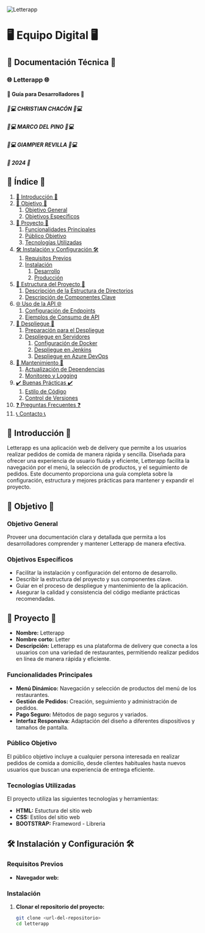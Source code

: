 ![Letterapp](imagenes/logo%20app.png)

# 🖥️ Equipo Digital 🖥️

## 📄 Documentación Técnica 📄

### 🌐 Letterapp 🌐
#### 📄 Guía para Desarrolladores 📄

##### 🧑💻 CHRISTIAN CHACÓN 🧑💻
##### 🧑💻 MARCO DEL PINO 🧑💻
##### 🧑💻 GIAMPIER REVILLA 🧑💻
##### 📅 2024 📅

## 📑 Índice 📑
1. [📄 Introducción 📄](#📄-introducción-📄)
2. [🎯 Objetivo 🎯](#🎯-objetivo-🎯)
   1. [Objetivo General](#objetivo-general)
   2. [Objetivos Específicos](#objetivos-específicos)
3. [🚀 Proyecto 🚀](#🚀-proyecto-🚀)
   1. [Funcionalidades Principales](#funcionalidades-principales)
   2. [Público Objetivo](#público-objetivo)
   3. [Tecnologías Utilizadas](#tecnologías-utilizadas)
4. [🛠️ Instalación y Configuración 🛠️](#🛠️-instalación-y-configuración-🛠️)
   1. [Requisitos Previos](#requisitos-previos)
   2. [Instalación](#instalación)
      1. [Desarrollo](#desarrollo)
      2. [Producción](#producción)
5. [📂 Estructura del Proyecto 📂](#📂-estructura-del-proyecto-📂)
   1. [Descripción de la Estructura de Directorios](#descripción-de-la-estructura-de-directorios)
   2. [Descripción de Componentes Clave](#descripción-de-componentes-clave)
6. [🌐 Uso de la API 🌐](#🌐-uso-de-la-api-🌐)
   1. [Configuración de Endpoints](#configuración-de-endpoints)
   2. [Ejemplos de Consumo de API](#ejemplos-de-consumo-de-api)
7. [🚀 Despliegue 🚀](#🚀-despliegue-🚀)
   1. [Preparación para el Despliegue](#preparación-para-el-despliegue)
   2. [Despliegue en Servidores](#despliegue-en-servidores)
      1. [Configuración de Docker](#configuración-de-docker)
      2. [Despliegue en Jenkins](#despliegue-en-jenkins)
      3. [Despliegue en Azure DevOps](#despliegue-en-azure-devops)
8. [🔧 Mantenimiento 🔧](#🔧-mantenimiento-🔧)
   1. [Actualización de Dependencias](#actualización-de-dependencias)
   2. [Monitoreo y Logging](#monitoreo-y-logging)
9. [✔️ Buenas Prácticas ✔️](#✔️-buenas-prácticas-✔️)
   1. [Estilo de Código](#estilo-de-código)
   2. [Control de Versiones](#control-de-versiones)
10. [❓ Preguntas Frecuentes ❓](#❓-preguntas-frecuentes-❓)
11. [📞 Contacto 📞](#📞-contacto-📞)

## 📄 Introducción 📄

Letterapp es una aplicación web de delivery que permite a los usuarios realizar pedidos de comida de manera rápida y sencilla. Diseñada para ofrecer una experiencia de usuario fluida y eficiente, Letterapp facilita la navegación por el menú, la selección de productos, y el seguimiento de pedidos. Este documento proporciona una guía completa sobre la configuración, estructura y mejores prácticas para mantener y expandir el proyecto.

## 🎯 Objetivo 🎯

### Objetivo General
Proveer una documentación clara y detallada que permita a los desarrolladores comprender y mantener Letterapp de manera efectiva.

### Objetivos Específicos
- Facilitar la instalación y configuración del entorno de desarrollo.
- Describir la estructura del proyecto y sus componentes clave.
- Guiar en el proceso de despliegue y mantenimiento de la aplicación.
- Asegurar la calidad y consistencia del código mediante prácticas recomendadas.

## 🚀 Proyecto 🚀
- **Nombre:** Letterapp
- **Nombre corto:** Letter
- **Descripción:** Letterapp es una plataforma de delivery que conecta a los usuarios con una variedad de restaurantes, permitiendo realizar pedidos en línea de manera rápida y eficiente.

### Funcionalidades Principales
- **Menú Dinámico:** Navegación y selección de productos del menú de los restaurantes.
- **Gestión de Pedidos:** Creación, seguimiento y administración de pedidos.
- **Pago Seguro:** Métodos de pago seguros y variados.
- **Interfaz Responsiva:** Adaptación del diseño a diferentes dispositivos y tamaños de pantalla.

### Público Objetivo
El público objetivo incluye a cualquier persona interesada en realizar pedidos de comida a domicilio, desde clientes habituales hasta nuevos usuarios que buscan una experiencia de entrega eficiente.

### Tecnologías Utilizadas
El proyecto utiliza las siguientes tecnologías y herramientas:

- **HTML:** Estuctura del sitio web
- **CSS:** Estilos del sitio web
- **BOOTSTRAP:** Frameword - Libreria


## 🛠️ Instalación y Configuración 🛠️

### Requisitos Previos
- **Navegador web:** 

### Instalación
1. **Clonar el repositorio del proyecto:**

   ```bash
   git clone <url-del-repositorio>
   cd letterapp
